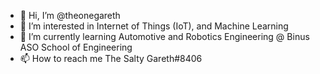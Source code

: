 - 👋 Hi, I’m @theonegareth
- 👀 I’m interested in Internet of Things (IoT), and Machine Learning
- 🌱 I’m currently learning Automotive and Robotics Engineering @ Binus ASO School of Engineering
- 📫 How to reach me The Salty Gareth#8406

<!---
theonegareth/theonegareth is a ✨ special ✨ repository because its `README.md` (this file) appears on your GitHub profile.
You can click the Preview link to take a look at your changes.
--->
